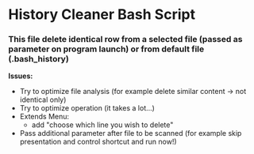 # History Cleaner Bash Script

### This file delete identical row from a selected file (passed as parameter on program launch) or from default file (.bash_history)

**Issues:**
 - Try to optimize file analysis (for example delete similar content -> not identical only)
 - Try to optimize operation (it takes a lot...)
 - Extends Menu:
	- add "choose which line you wish to delete"
 - Pass additional parameter after file to be scanned (for example skip presentation and control shortcut and run now!) 
